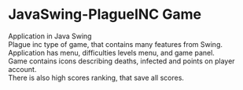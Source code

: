 # JavaSwing-PlagueINC Game

Application in Java Swing<br>
Plague inc type of game, that contains many features from Swing.<br>
Application has menu, difficulties levels menu, and game panel.<br>
Game contains icons describing deaths, infected and points on player account.<br>
There is also high scores ranking, that save all scores.

